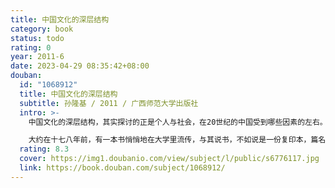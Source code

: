 ```yaml
---
title: 中国文化的深层结构
category: book
status: todo
rating: 0
year: 2011-6
date: 2023-04-29 08:35:42+08:00
douban:
  id: "1068912"
  title: 中国文化的深层结构
  subtitle: 孙隆基 / 2011 / 广西师范大学出版社
  intro: >-
    中国文化的深层结构，其实探讨的正是个人与社会，在20世纪的中国受到哪些因素的左右。“仁者，人也。”儒家思想影响了多少人的心理结构，中国人缺乏自我自主意识，也是其中一斑。全书视野开阔，令人心服。

    大约在十七八年前，有一本书悄悄地在大学里流传，与其说书，不如说是一份复印本，篇名叫《中国文化的深层结构》。作者名为孙隆基，据说他是香港人，而且到美国留的学。那个时候，正是“文化热”如火如荼的时候。文化人见了面，就要谈文化。书也是这样，只要染上“文化”二字，就立即洛阳纸贵，印个四五万册，是家常便饭之事。在这本书里，孙氏不仅谈文化，而且还是文化的深层结构，这就不能不撩拨起大家的好奇心了。
  rating: 8.3
  cover: https://img1.doubanio.com/view/subject/l/public/s6776117.jpg
  link: https://book.douban.com/subject/1068912/
---
```



